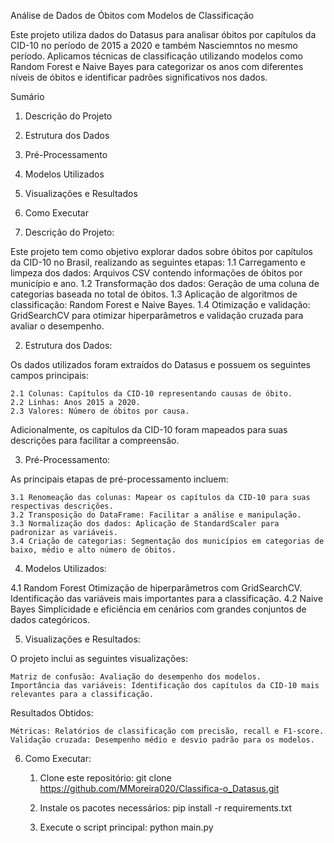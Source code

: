 Análise de Dados de Óbitos com Modelos de Classificação

Este projeto utiliza dados do Datasus para analisar óbitos por capítulos da CID-10 no período de 2015 a 2020 e também Nasciemntos no mesmo período. Aplicamos técnicas de classificação utilizando modelos como Random Forest e Naive Bayes para categorizar os anos com diferentes níveis de óbitos e identificar padrões significativos nos dados.

Sumário
1. Descrição do Projeto
2. Estrutura dos Dados
3. Pré-Processamento
4. Modelos Utilizados
5. Visualizações e Resultados
6. Como Executar


1. Descrição do Projeto:

Este projeto tem como objetivo explorar dados sobre óbitos por capítulos da CID-10 no Brasil, realizando as seguintes etapas:
    1.1 Carregamento e limpeza dos dados: Arquivos CSV contendo informações de óbitos por município e ano.
    1.2 Transformação dos dados: Geração de uma coluna de categorias baseada no total de óbitos.
    1.3 Aplicação de algoritmos de classificação: Random Forest e Naive Bayes.
    1.4 Otimização e validação: GridSearchCV para otimizar hiperparâmetros e validação cruzada para avaliar o desempenho.

2. Estrutura dos Dados:

Os dados utilizados foram extraídos do Datasus e possuem os seguintes campos principais:

    2.1 Colunas: Capítulos da CID-10 representando causas de óbito.
    2.2 Linhas: Anos 2015 a 2020.
    2.3 Valores: Número de óbitos por causa.

Adicionalmente, os capítulos da CID-10 foram mapeados para suas descrições para facilitar a compreensão.

3. Pré-Processamento:

As principais etapas de pré-processamento incluem:

    3.1 Renomeação das colunas: Mapear os capítulos da CID-10 para suas respectivas descrições.
    3.2 Transposição do DataFrame: Facilitar a análise e manipulação.
    3.3 Normalização dos dados: Aplicação de StandardScaler para padronizar as variáveis.
    3.4 Criação de categorias: Segmentação dos municípios em categorias de baixo, médio e alto número de óbitos.

4. Modelos Utilizados:

4.1 Random Forest
    Otimização de hiperparâmetros com GridSearchCV.
    Identificação das variáveis mais importantes para a classificação.
4.2 Naive Bayes
    Simplicidade e eficiência em cenários com grandes conjuntos de dados categóricos.

5. Visualizações e Resultados:

O projeto inclui as seguintes visualizações:

    Matriz de confusão: Avaliação do desempenho dos modelos.
    Importância das variáveis: Identificação dos capítulos da CID-10 mais relevantes para a classificação.

Resultados Obtidos:

    Métricas: Relatórios de classificação com precisão, recall e F1-score.
    Validação cruzada: Desempenho médio e desvio padrão para os modelos.

6. Como Executar:

    1. Clone este repositório:
    git clone https://github.com/MMoreira020/Classifica-o_Datasus.git

    2. Instale os pacotes necessários:
    pip install -r requirements.txt

    3. Execute o script principal:
    python main.py





